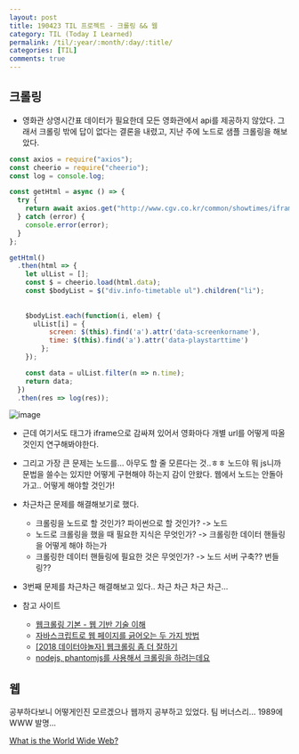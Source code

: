 ```yaml
---
layout: post
title: 190423 TIL 프로젝트 - 크롤링 && 웹
category: TIL (Today I Learned)
permalink: /til/:year/:month/:day/:title/
categories: [TIL]
comments: true
---
```


## **크롤링**

- 영화관 상영시간표 데이터가 필요한데 모든 영화관에서 api를 제공하지 않았다. 그래서 크롤링 밖에 답이 없다는 결론을 내렸고, 지난 주에 노드로 샘플 크롤링을 해보았다. 

```js
const axios = require("axios");
const cheerio = require("cheerio");
const log = console.log;

const getHtml = async () => {
  try {
    return await axios.get("http://www.cgv.co.kr/common/showtimes/iframeTheater.aspx?areacode=01&theatercode=0056&date=20190418");
  } catch (error) {
    console.error(error);
  }
};

getHtml()
  .then(html => {
    let ulList = [];
    const $ = cheerio.load(html.data);
    const $bodyList = $("div.info-timetable ul").children("li");
    
 
    $bodyList.each(function(i, elem) {
      ulList[i] = {
          screen: $(this).find('a').attr('data-screenkorname'),
          time: $(this).find('a').attr('data-playstarttime')  
        };
    });

    const data = ulList.filter(n => n.time);
    return data;
  })
  .then(res => log(res));
  ```

  ![image](https://user-images.githubusercontent.com/40848630/56631516-92755e80-6690-11e9-8ae3-87c7284391d1.png)


- 근데 여기서도 태그가 iframe으로 감싸져 있어서 영화마다 개별 url를 어떻게 따올 것인지 연구해봐야한다. 

- 그리고 가장 큰 문제는 노드를... 아무도 할 줄 모른다는 것..ㅎㅎ 노드야 뭐 js니까 문법을 쓸수는 있지만 어떻게 구현해야 하는지 감이 안왔다. 웹에서 노드는 안돌아가고.. 어떻게 해야할 것인가! 

- 차근차근 문제를 해결해보기로 했다.

    - 크롤링을 노드로 할 것인가? 파이썬으로 할 것인가? -> 노드
    - 노드로 크롤링을 했을 때 필요한 지식은 무엇인가? -> 크롤링한 데이터 핸들링을 어떻게 해야 하는가 
    - 크롤링한 데이터 핸들링에 필요한 것은 무엇인가? -> 노드 서버 구축?? 번들링?? 

- 3번째 문제를 차근차근 해결해보고 있다.. 차근 차근 차근 차근... 

- 참고 사이트
    - [웹크롤링 기본 - 웹 기반 기술 이해](https://www.fun-coding.org/crawl_basic1.html)
    - [자바스크립트로 웹 페이지를 긁어오는 두 가지 방법](https://qjatjr0417.blogspot.com/2018/04/blog-post_13.html)
    - [[2018 데이터야놀자] 웹크롤링 좀 더 잘하기](https://www.slideshare.net/wangwonLee/2018-datayanolja-moreeffectivewebcrawling)
    - [nodejs, phantomjs를 사용해서 크롤링을 하려는데요](https://okky.kr/article/402832)



## **웹**

공부하다보니 어떻게인진 모르겠으나 웹까지 공부하고 있었다. 팀 버너스리... 1989에 WWW 발명... 

[What is the World Wide Web?](https://ed.ted.com/lessons/what-is-the-world-wide-web-twila-camp#review)


